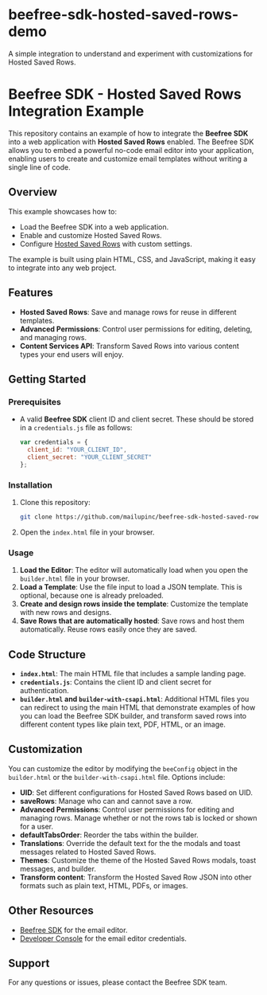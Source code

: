 # beefree-sdk-hosted-saved-rows-demo
A simple integration to understand and experiment with customizations for Hosted Saved Rows.

# Beefree SDK - Hosted Saved Rows Integration Example

This repository contains an example of how to integrate the **Beefree SDK** into a web application with **Hosted Saved Rows** enabled. The Beefree SDK allows you to embed a powerful no-code email editor into your application, enabling users to create and customize email templates without writing a single line of code.

## Overview

This example showcases how to:
- Load the Beefree SDK into a web application.
- Enable and customize Hosted Saved Rows.
- Configure [Hosted Saved Rows](https://docs.beefree.io/beefree-sdk/rows/storage/hosted-saved-rows) with custom settings.

The example is built using plain HTML, CSS, and JavaScript, making it easy to integrate into any web project.

## Features

- **Hosted Saved Rows**: Save and manage rows for reuse in different templates.
- **Advanced Permissions**: Control user permissions for editing, deleting, and managing rows.
- **Content Services API**: Transform Saved Rows into various content types your end users will enjoy.

## Getting Started

### Prerequisites

- A valid **Beefree SDK** client ID and client secret. These should be stored in a `credentials.js` file as follows:
  ```javascript
  var credentials = {
    client_id: "YOUR_CLIENT_ID",
    client_secret: "YOUR_CLIENT_SECRET"
  };
  ```

### Installation

1. Clone this repository:
   ```bash
   git clone https://github.com/mailupinc/beefree-sdk-hosted-saved-rows-demo.git
   ```
2. Open the `index.html` file in your browser.

### Usage

1. **Load the Editor**: The editor will automatically load when you open the `builder.html` file in your browser.
2. **Load a Template**: Use the file input to load a JSON template. This is optional, because one is already preloaded.
3. **Create and design rows inside the template**: Customize the template with new rows and designs.
4. **Save Rows that are automatically hosted**: Save rows and host them automatically. Reuse rows easily once they are saved.

## Code Structure

- **`index.html`**: The main HTML file that includes a sample landing page.
- **`credentials.js`**: Contains the client ID and client secret for authentication.
- **`builder.html` and `builder-with-csapi.html`**: Additional HTML files you can redirect to using the main HTML that demonstrate examples of how you can load the Beefree SDK builder, and transform saved rows into different content types like plain text, PDF, HTML, or an image.

## Customization

You can customize the editor by modifying the `beeConfig` object in the `builder.html` or the `builder-with-csapi.html` file. Options include:
- **UID**: Set different configurations for Hosted Saved Rows based on UID.
- **saveRows**: Manage who can and cannot save a row.
- **Advanced Permissions**: Control user permissions for editing and managing rows. Manage whether or not the rows tab is locked or shown for a user.
- **defaultTabsOrder**: Reorder the tabs within the builder.
- **Translations**: Override the default text for the the modals and toast messages related to Hosted Saved Rows.
- **Themes**: Customize the theme of the Hosted Saved Rows modals, toast messages, and builder.
- **Transform content**: Transform the Hosted Saved Row JSON into other formats such as plain text, HTML, PDFs, or images.

## Other Resources

- [Beefree SDK](https://docs.beefree.io/beefree-sdk) for the email editor.
- [Developer Console](https://developers.beefree.io) for the email editor credentials.

## Support

For any questions or issues, please contact the Beefree SDK team.
